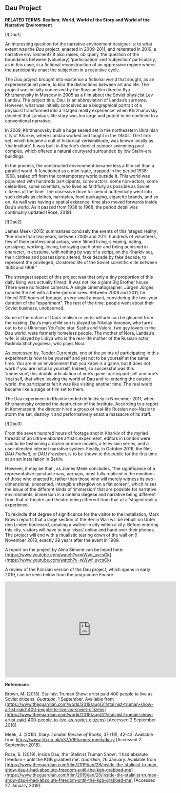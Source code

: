 ## Dau Project

**RELATED TERMS: Realism; World, World of the Story and World of the Narrative Environment**

[![Dau1]

An interesting question for the narrative environment designer is: to what extent was the _Dau_ project, enacted in 2009-2011, and reiterated in 2019, a narrative environment? It also raises, obliquely, the question of the boundaries between (voluntary) ‘participation’ and ‘subjection’ particularly, as in this case, in a fictional reconstruction of an oppressive regime where the participants enact the subjection in a recursive cycle.

The _Dau_ project brought into existence a fictional world that sought, as an experimental art piece, to blur the distinctions between art and life. The project was initially conceived by the Russian film director Ilya Khrzhanovsky in Moscow in 2005 as a film about the Soviet physicist Lev Landau. The project title, _Dau_, is an abbreviation of Landau’s surname. However, what was initially conceived as a biographical portrait of a physicist transformed into a ‘staged reality experience’ when Khrzhanovsky decided <span class="Apple-converted-space"></span> that Landau’s life story was too large and potent to be confined to a conventional narrative.

In 2009, Khrzhanovsky built a huge sealed set in the northeastern Ukrainian city of Kharkiv, where Landau worked and taught in the 1930s. The film’s set, which became a cult of historical verisimilitude, was known locally as ‘the Institute’. It was built in Kharkiv’s derelict outdoor swimming pool complex, which offered a natural courtyard surrounded by low Stalin-era buildings.

In the process, the constructed environment became less a film set than a parallel world. It functioned as a mini-state, trapped in the period 1938-1968, sealed off from the contemporary world outside it. This world was populated with hundreds participants, some actors, some non-actors, some celebrities, some scientists, who lived as faithfully as possible as Soviet citizens of the time. The obsessive drive for period authenticity went into such details as clothes, hairstyles, food packaging, cigarette brands, and so on. As well was having a spatial existence, time also moved forwards inside Dau’s world. As it passed from 1938 to 1968, the period detail was continually updated (Rose, 2019).<span class="Apple-converted-space"></span>

[![Dau2]

James Meek (2015) summarises concisely the events of this ‘staged reality’, “For more than two years, between 2009 and 2011, hundreds of volunteers, few of them professional actors, were filmed living, sleeping, eating, gossiping, working, loving, betraying each other and being punished in character, in costume, with nothing by way of a script, on the Kharkiv set, their clothes and possessions altered, fake decade by fake decade, to represent the privileged, cloistered life of the Soviet scientific elite between 1938 and 1968.”

The strangest aspect of this project was that only a tiny proportion of this daily living was actually filmed. It was not like a giant Big Brother house. There were no hidden cameras. A single cinematographer, Jürgen Jürges, roamed the set with a three-person crew. Between 2009 and 2011, he filmed 700 hours of footage, a very small amount, considering the two-year duration of the “experiment”. The rest of the time, people went about their Soviet business, unobserved.

Some of the nature of Dau’s realism or verisimilitude can be gleaned from the casting. Dau’s man-child son is played by Nikolay Voronov, who turns out to be a Ukrainian YouTube star. Sasha and Valera, two gay lovers in the Dau world, were formerly homeless people. The mother of Nora, Landau’s wife, is played by Lidiya who is the real-life mother of the Russian actor, Radmila Shchyogoleva, who plays Nora.

As expressed by, Teodor Currentzis, one of the points of participating in this experiment is how to be yourself and yet not to be yourself at the same time. You are in an environment that you know is a game, but it does not work if you are not also yourself. Indeed, so successful was this ‘immersion’, this double articulation of one’s game-participant self and one’s ‘real self, that when leaving the world of Dau and re-entering the outside world, the participants felt it was like visiting another time. The real world became like a stage or film set to them.

The Dau experiment in Kharkiv ended definitively in November 2011, when Khrzhanovsky ordered the destruction of the Institute. According to a report in Kommersant, the director hired a group of real-life Russian neo-Nazis to storm the set, destroy it and performatively enact a massacre of its staff.

[![Dau3]

From the seven hundred hours of footage shot in Kharkiv of the myriad threads of an ultra-elaborate artistic experiment, editors in London were said to be fashioning a dozen or more movies, a television series, and a user-directed internet narrative system. Finally, in October 2018, the film, _DAU Freiheit_, or _DAU Freedom_, is to be shown to the public for the first time at an art installation in Berlin.

However, it may be that , as James Meek concludes, “the significance of a representative spectacle was, perhaps, most fully realised in the emotions of those who enacted it, rather than those who will merely witness its two-dimensional, unscented, intangible afterglow on a flat screen”, which raises the issue of the different kinds of ‘immersion’ that are possible for narrative environments, immersion in a cinema diegese and narrative being different from that of theatre and theatre being different from that of a ‘staged reality experience’.

To rekindle that degree of significance for the visitor to the installation, Mark Brown reports that a large section of the Berlin Wall will be rebuilt on Unter den Linden boulevard, creating a walled-in city within a city. Before entering this city, visitors will have to buy ‘visas’ online and hand over their phones. The project will end with a ritualistic tearing down of the wall on 9 November 2018, exactly 29 years after the event in 1989.

A report on the project by Alina Simone can be heard here: [https://www.youtube.com/watch?v=wWwf_uvcsCk](https://www.youtube.com/watch?v=wWwf_uvcsCk)

A review of the Parisian version of the Dau project, which opens in early 2019, can be seen below from the programme _Encore_

<iframe src="https://www.youtube.com/embed/0Bzg5nelgDA?start=45" width="560" height="315" frameborder="0" allowfullscreen="allowfullscreen"></iframe>

**References**

Brown, M. (2018). Stalinist Truman Show: artist paid 400 people to live as Soviet citizens. _Guardian_, 1 September. Available from [https://www.theguardian.com/world/2018/aug/31/stalinist-truman-show-artist-paid-400-people-to-live-as-soviet-citizens](https://www.theguardian.com/world/2018/aug/31/stalinist-truman-show-artist-paid-400-people-to-live-as-soviet-citizens) [Accessed 2 September 2018].

Meek, J. (2015). Diary. _London Review of Books_, 37 (19), 42-43\. Available from [<span class="s1">https://www.lrb.co.uk/v37/n19/james-meek/diary</span>](https://www.lrb.co.uk/v37/n19/james-meek/diary) [Accessed 2 September 2018].

Rose, S. (2019). Inside Dau, the ‘Stalinist Truman Show’: ‘I had absolute freedom – until the KGB grabbed me’. _Guardian_, 26 January. Available from [https://www.theguardian.com/film/2019/jan/26/inside-the-stalinist-truman-show-dau-i-had-absolute-freedom-until-the-kgb-grabbed-me](https://www.theguardian.com/film/2019/jan/26/inside-the-stalinist-truman-show-dau-i-had-absolute-freedom-until-the-kgb-grabbed-me) [Accessed 27 January 2019].


